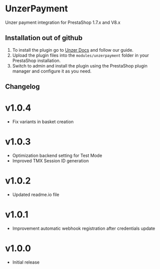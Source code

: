 # UnzerPayment

Unzer payment integration for PrestaShop 1.7.x and V8.x

## Installation out of github

1. To install the plugin go to <a href="https://docs.unzer.com/plugins/#PrestaShop" target="_blank">Unzer Docs</a> and follow our guide.
2. Upload the plugin files into the `modules/unzerpayment` folder in your PrestaShop installation.
3. Switch to admin and install the plugin using the PrestaShop plugin manager and configure it as you need.

## Changelog

# v1.0.4
* Fix variants in basket creation

# v1.0.3
* Optimization backend setting for Test Mode
* Improved TMX Session ID generation

# v1.0.2
* Updated readme.io file

# v1.0.1
* Improvement automatic webhook registration after credentials update

# v1.0.0
* Initial release

